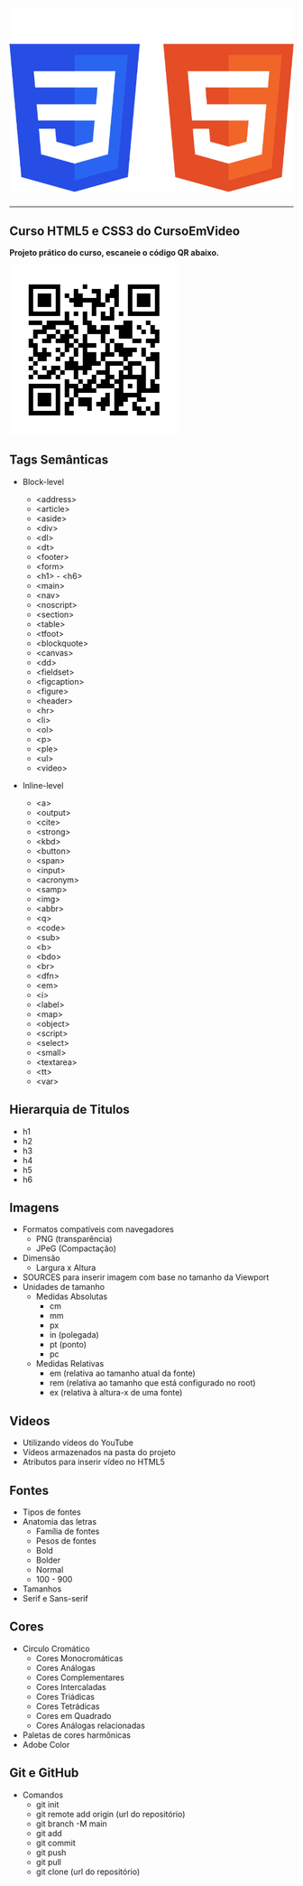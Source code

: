 # ![HTML5 e CSS3!](imagensMD/html_css.png)

----------------------------------------------------------------

## Curso HTML5 e CSS3 do CursoEmVideo

**Projeto prático do curso, escaneie o código QR abaixo.**

![Código QR do projeto prático!](imagensMD/frame.png)
</div>

## Tags Semânticas

* Block-level
  * \<address>
  * \<article>
  * \<aside>
  * \<div>
  * \<dl>
  * \<dt>
  * \<footer>
  * \<form>
  * \<h1> - \<h6>
  * \<main>
  * \<nav>
  * \<noscript>
  * \<section>
  * \<table>
  * \<tfoot>
  * \<blockquote>
  * \<canvas>
  * \<dd>
  * \<fieldset>
  * \<figcaption>
  * \<figure>
  * \<header>
  * \<hr>
  * \<li>
  * \<ol>
  * \<p>
  * \<ple>
  * \<ul>
  * \<video>
  
* Inline-level
  * \<a>
  * \<output>
  * \<cite>
  * \<strong>
  * \<kbd>
  * \<button>
  * \<span>
  * \<input>
  * \<acronym>
  * \<samp>
  * \<img>
  * \<abbr>
  * \<q>
  * \<code>
  * \<sub>
  * \<b>
  * \<bdo>
  * \<br>
  * \<dfn>
  * \<em>
  * \<i>
  * \<label>
  * \<map>
  * \<object>
  * \<script>
  * \<select>
  * \<small>
  * \<textarea>
  * \<tt>
  * \<var>

## Hierarquia de Titulos

* h1
* h2
* h3
* h4
* h5
* h6

## Imagens

* Formatos compatíveis com navegadores
  * PNG (transparência)
  * JPeG (Compactação)
* Dimensão
  * Largura x Altura
* SOURCES para inserir imagem com base no tamanho da Viewport
* Unidades de tamanho
  * Medidas Absolutas
    * cm
    * mm
    * px
    * in (polegada)
    * pt (ponto)
    * pc
  * Medidas Relativas
    * em (relativa ao tamanho atual da fonte)
    * rem (relativa ao tamanho que está configurado no root)
    * ex (relativa à altura-x de uma fonte)

## Videos

* Utilizando vídeos do YouTube
* Vídeos armazenados na pasta do projeto
* Atributos para inserir vídeo no HTML5

## Fontes

* Tipos de fontes
* Anatomia das letras
  * Família de fontes
  * Pesos de fontes
  * Bold
  * Bolder
  * Normal
  * 100 - 900
* Tamanhos
* Serif e Sans-serif

## Cores

* Circulo Cromático
  * Cores Monocromáticas
  * Cores Análogas
  * Cores Complementares
  * Cores Intercaladas
  * Cores Triádicas
  * Cores Tetrádicas
  * Cores em Quadrado
  * Cores Análogas relacionadas
* Paletas de cores harmônicas
* Adobe Color

## Git e GitHub

* Comandos
  * git init
  * git remote add origin (url do repositório)
  * git branch -M main
  * git add
  * git commit
  * git push
  * git pull
  * git clone (url do repositório)
